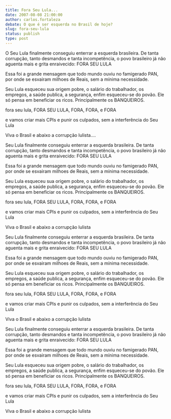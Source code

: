 ```yaml
---
title: Fora Seu Lula...
date: 2007-08-08 21:00:00
author: carlos.fortaleza
debate: O que é ser esquerda no Brasil de hoje?
slug: fora-seu-lula
status: publish 
type: post
---
```


O Seu Lula finalmente conseguiu enterrar a esquerda brasileira. De tanta corrupção, tanto desmandos e tanta incompetência, o povo brasileiro já não aguenta mais e grita enraivecido: FORA SEU LULA  

Essa foi a grande mensagem que todo mundo ouviu no famigerado PAN, por onde se esvairam milhoes de Reais, sem a mínima necessidade.  

Seu Lula esqueceu sua origem pobre, o salário do trabalhador, os empregos, a saúde publica, a segurança, enfim esqueceu-se do povão. Ele só pensa em beneficiar os ricos. Principalmente os BANQUEIROS.  

fora seu lula, FORA SEU LULA, FORA, FORA, e FORA  

e vamos criar mais CPIs e punir os culpados, sem a interferência do Seu Lula  

Viva o Brasil e abaixo a corrupção lulista....  

  

 Seu Lula finalmente conseguiu enterrar a esquerda brasileira. De tanta corrupção, tanto desmandos e tanta incompetência, o povo brasileiro já não aguenta mais e grita enraivecido: FORA SEU LULA  

Essa foi a grande mensagem que todo mundo ouviu no famigerado PAN, por onde se esvairam milhoes de Reais, sem a mínima necessidade.  

Seu Lula esqueceu sua origem pobre, o salário do trabalhador, os empregos, a saúde publica, a segurança, enfim esqueceu-se do povão. Ele só pensa em beneficiar os ricos. Principalmente os BANQUEIROS.  

fora seu lula, FORA SEU LULA, FORA, FORA, e FORA  

e vamos criar mais CPIs e punir os culpados, sem a interferência do Seu Lula  

Viva o Brasil e abaixo a corrupção lulista  

  

 Seu Lula finalmente conseguiu enterrar a esquerda brasileira. De tanta corrupção, tanto desmandos e tanta incompetência, o povo brasileiro já não aguenta mais e grita enraivecido: FORA SEU LULA  

Essa foi a grande mensagem que todo mundo ouviu no famigerado PAN, por onde se esvairam milhoes de Reais, sem a mínima necessidade.  

Seu Lula esqueceu sua origem pobre, o salário do trabalhador, os empregos, a saúde publica, a segurança, enfim esqueceu-se do povão. Ele só pensa em beneficiar os ricos. Principalmente os BANQUEIROS.  

fora seu lula, FORA SEU LULA, FORA, FORA, e FORA  

e vamos criar mais CPIs e punir os culpados, sem a interferência do Seu Lula  

Viva o Brasil e abaixo a corrupção lulista  

  

 Seu Lula finalmente conseguiu enterrar a esquerda brasileira. De tanta corrupção, tanto desmandos e tanta incompetência, o povo brasileiro já não aguenta mais e grita enraivecido: FORA SEU LULA  

Essa foi a grande mensagem que todo mundo ouviu no famigerado PAN, por onde se esvairam milhoes de Reais, sem a mínima necessidade.  

Seu Lula esqueceu sua origem pobre, o salário do trabalhador, os empregos, a saúde publica, a segurança, enfim esqueceu-se do povão. Ele só pensa em beneficiar os ricos. Principalmente os BANQUEIROS.  

fora seu lula, FORA SEU LULA, FORA, FORA, e FORA  

e vamos criar mais CPIs e punir os culpados, sem a interferência do Seu Lula  

Viva o Brasil e abaixo a corrupção lulista
